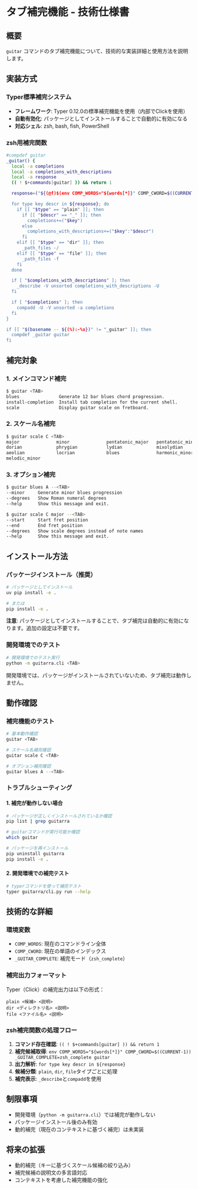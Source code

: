 # タブ補完機能 - 技術仕様書

## 概要

`guitar` コマンドのタブ補完機能について、技術的な実装詳細と使用方法を説明します。

## 実装方式

### Typer標準補完システム

- **フレームワーク**: Typer 0.12.0の標準補完機能を使用（内部でClickを使用）
- **自動有効化**: パッケージとしてインストールすることで自動的に有効になる
- **対応シェル**: zsh, bash, fish, PowerShell

### zsh用補完関数

```bash
#compdef guitar
_guitar() {
  local -a completions
  local -a completions_with_descriptions
  local -a response
  (( ! $+commands[guitar] )) && return 1

  response=("${(@f)$(env COMP_WORDS="${words[*]}" COMP_CWORD=$((CURRENT-1)) _GUITAR_COMPLETE=zsh_complete guitar)}")

  for type key descr in ${response}; do
    if [[ "$type" == "plain" ]]; then
      if [[ "$descr" == "_" ]]; then
        completions+=("$key")
      else
        completions_with_descriptions+=("$key":"$descr")
      fi
    elif [[ "$type" == "dir" ]]; then
      _path_files -/
    elif [[ "$type" == "file" ]]; then
      _path_files -f
    fi
  done

  if [ "$completions_with_descriptions" ]; then
    _describe -V unsorted completions_with_descriptions -U
  fi

  if [ "$completions" ]; then
    compadd -U -V unsorted -a completions
  fi
}

if [[ "$(basename -- ${(%):-%x})" != "_guitar" ]]; then
  compdef _guitar guitar
fi
```

## 補完対象

### 1. メインコマンド補完

```bash
$ guitar <TAB>
blues               Generate 12 bar blues chord progression.
install-completion  Install tab completion for the current shell.
scale               Display guitar scale on fretboard.
```

### 2. スケール名補完

```bash
$ guitar scale C <TAB>
major              minor              pentatonic_major   pentatonic_minor
dorian             phrygian           lydian             mixolydian
aeolian            locrian            blues              harmonic_minor
melodic_minor
```

### 3. オプション補完

```bash
$ guitar blues A --<TAB>
--minor     Generate minor blues progression
--degrees   Show Roman numeral degrees
--help      Show this message and exit.

$ guitar scale C major --<TAB>
--start     Start fret position
--end       End fret position
--degrees   Show scale degrees instead of note names
--help      Show this message and exit.
```

## インストール方法

### パッケージインストール（推奨）

```bash
# パッケージとしてインストール
uv pip install -e .

# または
pip install -e .
```

**注意**: パッケージとしてインストールすることで、タブ補完は自動的に有効になります。追加の設定は不要です。

### 開発環境でのテスト

```bash
# 開発環境でのテスト実行
python -m guitarra.cli <TAB>
```

開発環境では、パッケージがインストールされていないため、タブ補完は動作しません。

## 動作確認

### 補完機能のテスト

```bash
# 基本動作確認
guitar <TAB>

# スケール名補完確認
guitar scale C <TAB>

# オプション補完確認
guitar blues A --<TAB>
```

### トラブルシューティング

#### 1. 補完が動作しない場合

```bash
# パッケージが正しくインストールされているか確認
pip list | grep guitarra

# guitarコマンドが実行可能か確認
which guitar

# パッケージを再インストール
pip uninstall guitarra
pip install -e .
```

#### 2. 開発環境での補完テスト

```bash
# typerコマンドを使って補完テスト
typer guitarra/cli.py run --help
```

## 技術的な詳細

### 環境変数

- `COMP_WORDS`: 現在のコマンドライン全体
- `COMP_CWORD`: 現在の単語のインデックス
- `_GUITAR_COMPLETE`: 補完モード（`zsh_complete`）

### 補完出力フォーマット

Typer（Click）の補完出力は以下の形式：

```
plain <候補> <説明>
dir <ディレクトリ名> <説明>
file <ファイル名> <説明>
```

### zsh補完関数の処理フロー

1. **コマンド存在確認**: `(( ! $+commands[guitar] )) && return 1`
2. **補完候補取得**: `env COMP_WORDS="${words[*]}" COMP_CWORD=$((CURRENT-1)) _GUITAR_COMPLETE=zsh_complete guitar`
3. **出力解析**: `for type key descr in ${response}`
4. **候補分類**: `plain`, `dir`, `file`タイプごとに処理
5. **補完表示**: `_describe`と`compadd`を使用

## 制限事項

- 開発環境（`python -m guitarra.cli`）では補完が動作しない
- パッケージインストール後のみ有効
- 動的補完（現在のコンテキストに基づく補完）は未実装

## 将来の拡張

- 動的補完（キーに基づくスケール候補の絞り込み）
- 補完候補の説明文の多言語対応
- コンテキストを考慮した補完機能の強化